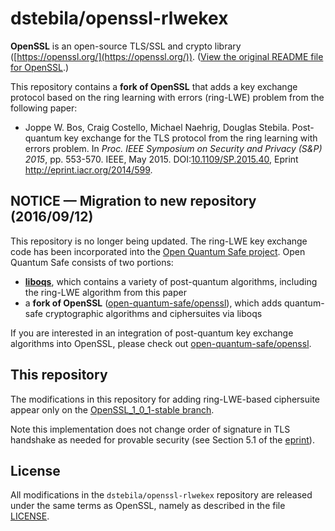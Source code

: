dstebila/openssl-rlwekex
========================

**OpenSSL** is an open-source TLS/SSL and crypto library ([https://openssl.org/](https://openssl.org/)).  ([View the original README file for OpenSSL](https://github.com/dstebila/openssl-rlwekex/blob/OpenSSL_1_0_1-stable/README).)

This repository contains a **fork of OpenSSL** that adds a key exchange protocol based on the ring learning with errors (ring-LWE) problem from the following paper:

* Joppe W. Bos, Craig Costello, Michael Naehrig, Douglas Stebila. Post-quantum key exchange for the TLS protocol from the ring learning with errors problem. In *Proc. IEEE Symposium on Security and Privacy (S&P) 2015*, pp. 553-570. IEEE, May 2015. DOI:[10.1109/SP.2015.40](http://dx.doi.org/10.1109/SP.2015.40), Eprint <http://eprint.iacr.org/2014/599>.

NOTICE — Migration to new repository (2016/09/12)
-------------------------------------------------

This repository is no longer being updated.  The ring-LWE key exchange code has been incorporated into the [Open Quantum Safe project](https://github.com/open-quantum-safe/).  Open Quantum Safe consists of two portions: 

- [**liboqs**](https://github.com/open-quantum-safe/liboqs), which contains a variety of post-quantum algorithms, including the ring-LWE algorithm from this paper
- a **fork of OpenSSL** ([open-quantum-safe/openssl](https://github.com/open-quantum-safe/openssl)), which adds quantum-safe cryptographic algorithms and ciphersuites via liboqs

If you are interested in an integration of post-quantum key exchange algorithms into OpenSSL, please check out [open-quantum-safe/openssl](https://github.com/open-quantum-safe/openssl).  

This repository
---------------

The modifications in this repository for adding ring-LWE-based ciphersuite appear only on the [OpenSSL\_1\_0\_1-stable branch](https://github.com/dstebila/openssl-rlwekex/tree/OpenSSL_1_0_1-stable).

Note this implementation does not change order of signature in TLS handshake as needed for provable security (see Section 5.1 of the [eprint](http://eprint.iacr.org/2014/599)).

License
-------

All modifications in the `dstebila/openssl-rlwekex` repository are released under the same terms as OpenSSL, namely as described in the file [LICENSE](https://github.com/dstebila/openssl-rlwekex/blob/OpenSSL_1_0_1-stable/LICENSE).  
